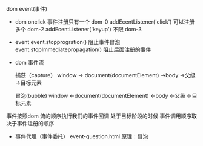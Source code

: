 dom event(事件)
- dom 
    onclick 事件注册只有一个 dom-0
    addEcentListener('click') 可以注册多个  dom-2
    addEcentListener('keyup') 不限 dom-3
- event
    event.stopprogration() 阻止事件冒泡
    event.stopImmediatepropagation() 阻止后面注册的事件

- dom 事件流

    捕获（capture） 
    window -> document(documentElement) ->body ->父级 ->目标元素

    冒泡(bubble)
    window <-document(documentElement) <-body <-父级 <-目标元素

事件按照dom 流的顺序执行我们的事件回调
处于目标阶段的时候 事件调用顺序取决于事件注册的顺序

- 事件代理（事件委托）
event-question.html
原理：冒泡